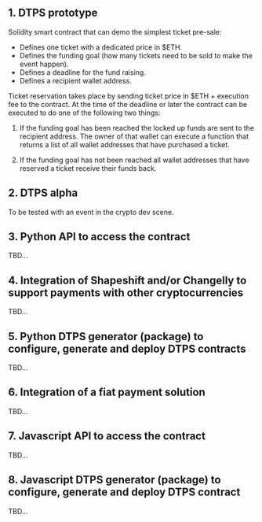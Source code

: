## 1. DTPS prototype
Solidity smart contract that can demo the simplest ticket pre-sale:
- Defines one ticket with a dedicated price in $ETH.
- Defines the funding goal (how many tickets need to be sold to make the event happen).
- Defines a deadline for the fund raising.
- Defines a recipient wallet address.

Ticket reservation takes place by sending ticket price in $ETH + execution fee to the contract. At the time of the deadline or later the contract can be executed to do one of the following two things: 

1) If the funding goal has been reached the locked up funds are sent to the recipient address. The owner of that wallet can execute a function that returns a list of all wallet addresses that have purchased a ticket. 

2) If the funding goal has not been reached all wallet addresses that have reserved a ticket receive their funds back.

## 2. DTPS alpha
To be tested with an event in the crypto dev scene.

## 3. Python API to access the contract
TBD...

## 4. Integration of Shapeshift and/or Changelly to support payments with other cryptocurrencies
TBD...

## 5. Python DTPS generator (package) to configure, generate and deploy DTPS contracts
TBD...

## 6. Integration of a fiat payment solution
TBD...

## 7. Javascript API to access the contract
TBD...

## 8. Javascript DTPS generator (package) to configure, generate and deploy DTPS contract
TBD...
